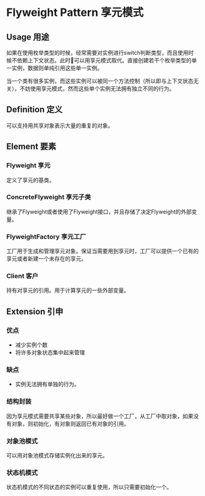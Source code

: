 # Flyweight Pattern 享元模式

## Usage 用途

如果在使用枚举类型的时候，经常需要对实例进行switch判断类型，而且使用时候不依赖上下文状态。此时可以用享元模式取代。直接创建若干个枚举类型的单一实例，数据则单纯引用这些单一实例。

当一个类有很多实例，而这些实例可以被同一个方法控制（所以即与上下文状态无关），不妨使用享元模式，然而这些单个实例无法拥有独立不同的行为。

## Definition 定义

可以支持用共享对象表示大量的重复的对象。

## Element 要素

### Flyweight 享元

定义了享元的基类。

### ConcreteFlyweight 享元子类

继承了Flyweight或者使用了Flyweight接口，并且存储了决定Flyweight的外部变量。

### FlyweightFactory 享元工厂

工厂用于生成和管理享元对象。保证当需要用到享元时，工厂可以提供一个已有的享元或者新建一个未存在的享元。

### Client 客户

持有对享元的引用。用于计算享元的一些外部变量。

## Extension 引申

### 优点

- 减少实例个数
- 将许多对象状态集中起来管理

### 缺点

- 实例无法拥有单独的行为。

### 结构封装

因为享元模式需要共享某些对象，所以最好做一个工厂，从工厂中取对象，如果没有对象，则初始化，有对象则返回已有对象的引用。

### 对象池模式

可以用对象池模式存储实例化出来的享元。

### 状态机模式

状态机模式的不同状态的实例可以重复使用，所以只需要初始化一个。